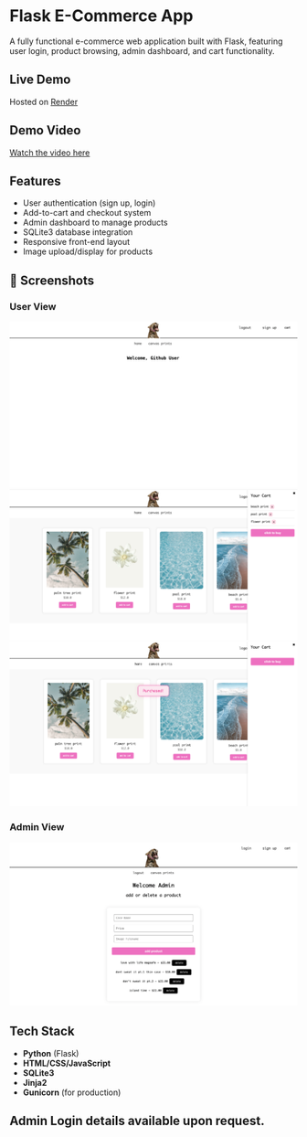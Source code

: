 # Flask E-Commerce App

A fully functional e-commerce web application built with Flask, featuring user login, product browsing, admin dashboard, and cart functionality.

## Live Demo

Hosted on [Render](https://flask-e-commerce-app.onrender.com/)  

## Demo Video
[Watch the video here](Flask-Store-Demo.mov)

## Features

- User authentication (sign up, login)
- Add-to-cart and checkout system
- Admin dashboard to manage products
- SQLite3 database integration
- Responsive front-end layout
- Image upload/display for products

## 📸 Screenshots

### User View
![Home Page](screenshots/homepage-ecommerce.png)
![Cart Page](screenshots/Updated-Cart-Screenshot.png)
![Purchase Animation](screenshots/ecommerce-purchase.png)

### Admin View
![Admin Dashboard](screenshots/admin-ecommerce.png)

## Tech Stack

- **Python** (Flask)
- **HTML/CSS/JavaScript**
- **SQLite3**
- **Jinja2**
- **Gunicorn** (for production)

## Admin Login details available upon request.
